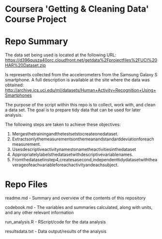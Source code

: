 # Coursera 'Getting &amp; Cleaning Data' Course Project


# Repo Summary

The data set being used is located at the following URL: https://d396qusza40orc.cloudfront.net/getdata%2Fprojectfiles%2FUCI%20HAR%20Dataset.zip

Is represents collected from the accelerometers from the Samsung Galaxy S smartphone. A full description is available at the site where the data was obtained:
http://archive.ics.uci.edu/ml/datasets/Human+Activity+Recognition+Using+Smartphones

The purpose of the script within this repo is to collect, work with, and clean a data set. The goal is to prepare tidy data that can be used for later analysis. 

The following steps are taken to achieve these objectives:

1. Mergesthetrainingandthetestsetstocreateonedataset.
2. Extractsonlythemeasurementsonthemeanandstandarddeviationforeachmeasurement.
3. Usesdescriptiveactivitynamestonametheactivitiesinthedataset
4. Appropriatelylabelsthedatasetwithdescriptivevariablenames.
5. Fromthedatasetinstep4,createsasecond,independenttidydatasetwiththeaverageofeachvariableforeachactivityandeachsubject.

# Repo Files

readme.md       - Summary and overview of the contents of this repository

codebook.md     - The variables and summaries calculated, along with units, and any other relevant information

run_analysis.R  - RScript/code for the data analysis

resultsdata.txt - Data output/results of the analysis
